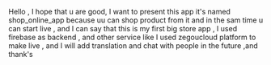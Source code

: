 Hello , I hope that u are good, I want to present this app it's named shop_online_app because uu can shop product from it and in the sam time u can start live , and I can say that this is my first big store app , I used firebase as backend , and other service like I used zegoucloud platform to make live , and I will add translation and chat with people in the future ,and thank's   